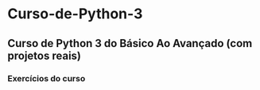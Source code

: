 # Curso-de-Python-3
## Curso de Python 3 do Básico Ao Avançado (com projetos reais)
### Exercícios do curso
